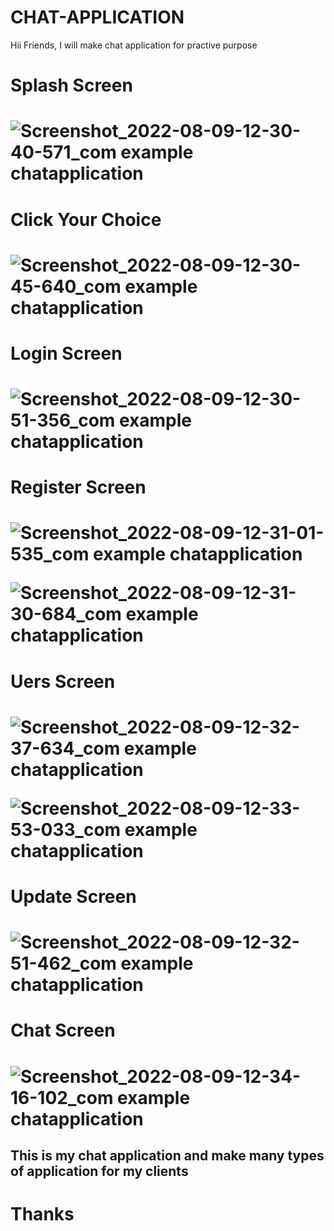 # CHAT-APPLICATION

Hii Friends, I will make chat application for practive purpose
<h1>Splash Screen <h1>

![Screenshot_2022-08-09-12-30-40-571_com example chatapplication](https://user-images.githubusercontent.com/87810387/183586248-c092ac78-9d5f-4043-97fa-7b87a13bf19f.jpg)

<h1>Click Your Choice<h1>

![Screenshot_2022-08-09-12-30-45-640_com example chatapplication](https://user-images.githubusercontent.com/87810387/183586767-2223ee29-2c90-4511-962c-447b1494f160.jpg)

<h1>Login Screen <h1>

![Screenshot_2022-08-09-12-30-51-356_com example chatapplication](https://user-images.githubusercontent.com/87810387/183587069-3abd22a2-7850-441e-9f81-f5c8d7c5a4d9.jpg)

<h1>Register Screen <h1>

![Screenshot_2022-08-09-12-31-01-535_com example chatapplication](https://user-images.githubusercontent.com/87810387/183587260-58bd68ef-e3f3-4dc5-9fa5-7a1d3dbb0fa1.jpg)

![Screenshot_2022-08-09-12-31-30-684_com example chatapplication](https://user-images.githubusercontent.com/87810387/183587330-4c623a14-5edd-46c5-b37c-a0f06197a748.jpg)

<h1>Uers Screen <h1>

![Screenshot_2022-08-09-12-32-37-634_com example chatapplication](https://user-images.githubusercontent.com/87810387/183587428-a8a196c7-4a90-4147-ad28-96ea46264777.jpg)

![Screenshot_2022-08-09-12-33-53-033_com example chatapplication](https://user-images.githubusercontent.com/87810387/183587772-774b0ee2-fe3f-4e01-9ec1-7591f2671bcb.jpg)


<h1>Update Screen <h1>

![Screenshot_2022-08-09-12-32-51-462_com example chatapplication](https://user-images.githubusercontent.com/87810387/183587527-9551e3ea-ae22-442d-8ed0-80c22e8733e0.jpg)

<h1>Chat Screen <h1>


![Screenshot_2022-08-09-12-34-16-102_com example chatapplication](https://user-images.githubusercontent.com/87810387/183587858-e00be134-7d40-4aed-bacc-b535c0b9e6d0.jpg)

 
<h2><B>This is my chat application and make many types of application for my clients</b></h2>

<h1><b>Thanks</b></h1>

